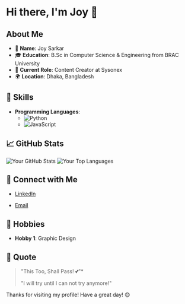 # Hi there, I'm Joy 👋

<!--![Your Banner Image](URL_TO_YOUR_BANNER_IMAGE) -->

## About Me

- 🌟 **Name**: Joy Sarkar
- 🎓 **Education**: B.Sc in Computer Science & Engineering from BRAC University
- 💼 **Current Role**: Content Creator at Sysonex
- 🌍 **Location**: Dhaka, Bangladesh
<!-- 🌐 **Website**: [Your Personal Website] -->

## 🚀 Skills

- **Programming Languages**: 
  - ![Python](https://img.shields.io/badge/Python-3776AB?style=for-the-badge&logo=python&logoColor=white)
  - ![JavaScript](https://img.shields.io/badge/JavaScript-F7DF1E?style=for-the-badge&logo=javascript&logoColor=black)
  <!-- ![C++](https://img.shields.io/badge/C++-00599C?style=for-the-badge&logo=c%2B%2B&logoColor=white) -->
  <!-- - **Frameworks and Libraries**: 
  - ![React](https://img.shields.io/badge/React-61DAFB?style=for-the-badge&logo=react&logoColor=black)
  - ![Node.js](https://img.shields.io/badge/Node.js-339933?style=for-the-badge&logo=nodedotjs&logoColor=white)
  - ![Django](https://img.shields.io/badge/Django-092E20?style=for-the-badge&logo=django&logoColor=white)
  <!-- - **Databases**: 
  - ![PostgreSQL](https://img.shields.io/badge/PostgreSQL-336791?style=for-the-badge&logo=postgresql&logoColor=white)
  - ![MongoDB](https://img.shields.io/badge/MongoDB-47A248?style=for-the-badge&logo=mongodb&logoColor=white)
  <!-- - **Tools and Platforms**: 
  - ![GitHub](https://img.shields.io/badge/GitHub-181717?style=for-the-badge&logo=github&logoColor=white)
  - ![Docker](https://img.shields.io/badge/Docker-2496ED?style=for-the-badge&logo=docker&logoColor=white)
  - ![AWS](https://img.shields.io/badge/AWS-232F3E?style=for-the-badge&logo=amazonaws&logoColor=white) -->

<!--## 🏆 Achievements

- **Award/Recognition 1**: Brief description
- **Award/Recognition 2**: Brief description -->

## 📈 GitHub Stats

![Your GitHub Stats](https://github-readme-stats.vercel.app/api?username=joysarkar077&show_icons=true&theme=default)
![Your Top Languages](https://github-readme-stats.vercel.app/api/top-langs/?username=joysarkar077&layout=compact&theme=default)

<!--## 📚 Projects

<!-- **[Project 1](URL_TO_PROJECT_1)**: Brief description of what this project is about and what technologies were used.
<!-- **[Project 2](URL_TO_PROJECT_2)**: Brief description of what this project is about and what technologies were used. -->

## 💬 Connect with Me

- [LinkedIn](https://www.linkedin.com/in/joysarkar077)
<!-- [Twitter](https://twitter.com/YOUR_TWITTER_HANDLE) -->
- [Email](mailto:joysarkar+github@gmail.com)

## 🎨 Hobbies

- **Hobby 1**: Graphic Design

<!--## 🌱 Currently Learning

- **Technology/Skill 1**
- **Technology/Skill 2**

## 🤝 Open to Collaborate On

- **Project/Area 1**
- **Project/Area 2** -->

<!--## 🔭 Future Goals

- Goal 1
- Goal 2 -->

## 💬 Quote

> "This Too, Shall Pass! 💕"*
>
> "I will try until I can not try anymore!"

Thanks for visiting my profile! Have a great day! 😊
